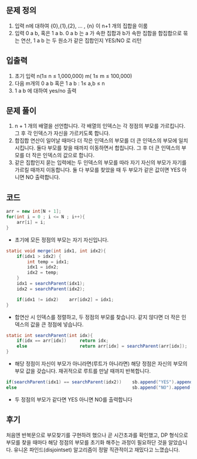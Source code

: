 ## 문제 정의

1. 입력 n에 대하여 {0},{1},{2}, ... , {n} 이 n+1 개의 집합을 이룸 
2. 입력 0 a b, 혹은 1 a b. 0 a b 는 a 가 속한 집합과 b가 속한 집합을 합집합으로 묶는 연산, 1 a b 는 두 원소가 같은 집합인지 YES/NO 로 리턴

## 입출력

1. 초기 입력 n(1≤ n ≤ 1,000,000) m( 1≤ m ≤ 100,000) 
2. 다음 m개의 0 a b 혹은 1 a b : 1≤ a,b ≤ n
3. 1 a b 에 대하여 yes/no 출력

## 문제 풀이

1. n + 1 개의 배열을 선언합니다. 각 배열의 인덱스는 각 정점의 부모를 가르킵니다. 그 후 각 인덱스가 자신을 가르키도록 합니다. 
2. 합집합 연산이 일어날 때마다 더 작은 인덱스의 부모를 더 큰 인덱스의 부모에 일치시킵니다. 둘다 부모를 찾을 때까지 이동하면서 합칩니다. 그 후 더 큰 인덱스의 부모를 더 작은 인덱스의 값으로 합니다.
3. 같은 집합인지 묻는 입력에는 두 인덱스의 부모를 따라 자기 자신의 부모가 자기를 가르킬 때까지 이동합니다. 둘 다 부모를 찾았을 때 두 부모가 같은 값이면 YES 아니면 NO 출력합니다.

## 코드

```java
arr = new int[N + 1];
for(int i = 0 ; i <= N ; i++){
    arr[i] = i;
}
```

- 초기에 모든 정점의 부모는 자기 자신입니다.

```java
static void merge(int idx1, int idx2){
    if(idx1 > idx2) {
        int temp = idx1;
        idx1 = idx2;
        idx2 = temp;
    }
    idx1 = searchParent(idx1);
    idx2 = searchParent(idx2);

    if(idx1 != idx2)    arr[idx2] = idx1;
}
```

- 합연산 시 인덱스를 정렬하고, 두 정점의 부모를 찾습니다. 같지 않다면 더 작은 인덱스의 값을 큰 정점에 넣습니다.

```java
static int searchParent(int idx){
    if(idx == arr[idx])     return idx;
    else                    return arr[idx] = searchParent(arr[idx]);
}
```

- 해당 정점이 자신이 부모가 아니라면(루트가 아니라면) 해당 정점은 자신의 부모의 부모 값을 갖습니다. 재귀적으로 루트를 만날 때까지 반복합니다.

```java
if(searchParent(idx1) == searchParent(idx2))    sb.append("YES").append("\n");
else                                            sb.append("NO").append("\n");
```

- 두 정점의 부모가 같다면 YES 아니면 NO를 출력합니다

## 후기

처음엔 반복문으로 부모찾기를 구현하려 했으나 곧 시간초과를 확인했고, DP 형식으로 부모를 찾을 때마다 해당 정점의 부모를 초기화 해주는 과정이 필요하단 것을 알았습니다. 유니온 파인드(disjointset) 알고리즘이 정말 직관적이고 재밌다고 느꼈습니다.